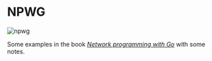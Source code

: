 # NPWG

![npwg](https://encrypted-tbn0.gstatic.com/images?q=tbn:ANd9GcR1Eo0CsGRE5u0UoA0mvnTP4rey9WLd587hMFiNXArSyOHMa1XMXQ&s)

Some examples in the book *[Network programming with Go](https://jan.newmarch.name/go/)* with some notes.